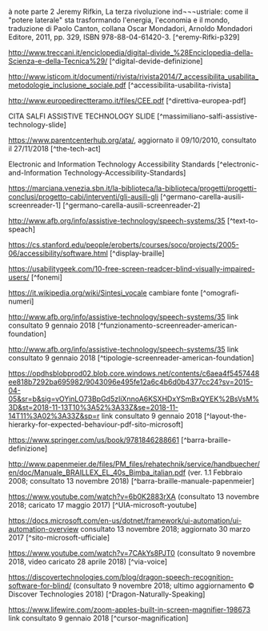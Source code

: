 à note parte 2
Jeremy Rifkin, La terza rivoluzione ind¬¬¬ustriale: come il "potere laterale" sta trasformando l'energia, l'economia e il mondo, traduzione di Paolo Canton, collana Oscar Mondadori, Arnoldo Mondadori Editore, 2011, pp. 329, ISBN 978-88-04-61420-3.
[^eremy-Rifki-p329]

http://www.treccani.it/enciclopedia/digital-divide_%28Enciclopedia-della-Scienza-e-della-Tecnica%29/
[^digital-devide-definizione]

http://www.isticom.it/documenti/rivista/rivista2014/7_accessibilita_usabilita_metodologie_inclusione_sociale.pdf
[^accessibilita-usabilita-rivista]

http://www.europedirectteramo.it/files/CEE.pdf
[^direttiva-europea-pdf]

CITA SALFI ASSISTIVE TECHNOLOGY SLIDE
[^massimiliano-salfi-assistive-technology-slide]

https://www.parentcenterhub.org/ata/, aggiornato il 09/10/2010, consultato il 27/11/2018
[^the-tech-act]

Electronic and Information Technology Accessibility Standards 
[^electronic-and-Information Technology-Accessibility-Standards]

https://marciana.venezia.sbn.it/la-biblioteca/la-biblioteca/progetti/progetti-conclusi/progetto-cabi/interventi/gli-ausili-gli
[^germano-carella-ausili-screenreader-1]
[^germano-carella-ausili-screenreader-2]

http://www.afb.org/info/assistive-technology/speech-systems/35
[^text-to-speach]

https://cs.stanford.edu/people/eroberts/courses/soco/projects/2005-06/accessibility/software.html
[^display-braille]

 https://usabilitygeek.com/10-free-screen-readcer-blind-visually-impaired-users/
[^fonemi]

 https://it.wikipedia.org/wiki/Sintesi_vocale cambiare fonte
[^omografi-numeri]

http://www.afb.org/info/assistive-technology/speech-systems/35 link consultato 9 gennaio 2018
[^funzionamento-screenreader-american-foundation]

http://www.afb.org/info/assistive-technology/speech-systems/35 link consultato 9 gennaio 2018
[^tipologie-screenreader-american-foundation]

https://opdhsblobprod02.blob.core.windows.net/contents/c6aea4f5457448ee818b7292ba695982/9043096e495fe12a6c4b6d0b4377cc24?sv=2015-04-05&sr=b&sig=vOYinLO73BpGd5zIiXnnoA6KSXHDxYSmBxQYEK%2BsVsM%3D&st=2018-11-13T10%3A52%3A33Z&se=2018-11-14T11%3A02%3A33Z&sp=r link consultato 9 gennaio 2018
[^layout-the-hierarky-for-expected-behaviour-pdf-sito-microsoft]

[^immagine-barra-braille]: tratto da collezione privata

https://www.springer.com/us/book/9781846288661
[^barra-braille-definizione]

http://www.papenmeier.de/files/PM_files/rehatechnik/service/handbuecher/en/doc/Manuale_BRAILLEX_EL_40s_Bimba_italian.pdf
(ver. 1.1 Febbraio 2008; consultato 13 novembre 2018)
[^barra-braille-manuale-papenmeier]

https://www.youtube.com/watch?v=6b0K2883rXA
(consultato 13 novembre 2018; caricato 17 maggio 2017) 
[^UIA-microsoft-youtube]

https://docs.microsoft.com/en-us/dotnet/framework/ui-automation/ui-automation-overview consultato 13 novembre 2018; aggiornato 30 marzo 2017
[^sito-microsoft-ufficiale]

https://www.youtube.com/watch?v=7CAkYs8PJT0 (consultato 9 novembre 2018, video caricato 28 aprile 2018)
[^via-voice]

https://discovertechnologies.com/blog/dragon-speech-recognition-software-for-blind/ (consultato 9 novembre 2018; ultimo aggiornamento © Discover Technologies 2018)
[^Dragon-Naturally-Speaking]

https://www.lifewire.com/zoom-apples-built-in-screen-magnifier-198673 link consultato 9 gennaio 2018
[^cursor-magnification]



